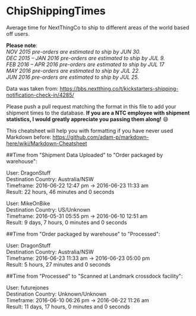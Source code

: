 # ChipShippingTimes
Average time for NextThingCo to ship to different areas of the world based off users.

**Please note**:  
_NOV 2015 pre-orders are estimated to ship by JUN 30._  
_DEC 2015 – JAN 2016 pre-orders are estimated to ship by JUL 9._  
_FEB 2016 – APR 2016 pre-orders are estimated to ship by JUL 17_  
_MAY 2016 pre-orders are estimated to ship by JUL 22._  
_JUN 2016 pre-orders are estimated to ship by JUL 25._  

Data was taken from: https://bbs.nextthing.co/t/kickstarters-shipping-notification-check-in/4285/

Please push a pull request matching the format in this file to add your shipment times to the database. **If you are a NTC employee with shipment statistics, I would greatly appreciate you passing them along!** :smile:

This cheatsheet will help you with formatting if you have never used Markdown before: https://github.com/adam-p/markdown-here/wiki/Markdown-Cheatsheet

##Time from "Shipment Data Uploaded" to "Order packaged by warehouse":

  User: DragonStuff  
  Destination Country: Australia/NSW  
  Timeframe: 2016-06-22 12:47 pm -> 2016-06-23 11:33 am  
  Result: 22 hours, 46 minutes and 0 seconds  

  User: MikeOnBike  
  Destination Country: US/Unknown  
  Timeframe: 2016-05-31 05:55 pm -> 2016-06-10 12:51 am  
  Result: 9 days, 7 hours, 0 minutes and 0 seconds  
  
##Time from "Order packaged by warehouse" to "Processed":

  User: DragonStuff  
  Destination Country: Australia/NSW  
  Timeframe: 2016-06-23 11:33 am -> 2016-06-23 05:00 pm  
  Result: 5 hours, 27 minutes and 0 seconds  

##Time from "Processed" to "Scanned at Landmark crossdock facility":

  User: futurejones  
  Destination Country: Unknown/Unknown  
  Timeframe: 2016-06-10 06:26 pm -> 2016-06-22 11:26 am  
  Result: 11 days, 17 hours, 0 minutes and 0 seconds  
